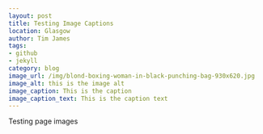 ```yaml
---
layout: post
title: Testing Image Captions
location: Glasgow
author: Tim James
tags:
- github
- jekyll
category: blog
image_url: /img/blond-boxing-woman-in-black-punching-bag-930x620.jpg
image_alt: this is the image alt
image_caption: This is the caption
image_caption_text: This is the caption text
---
```


Testing page images
